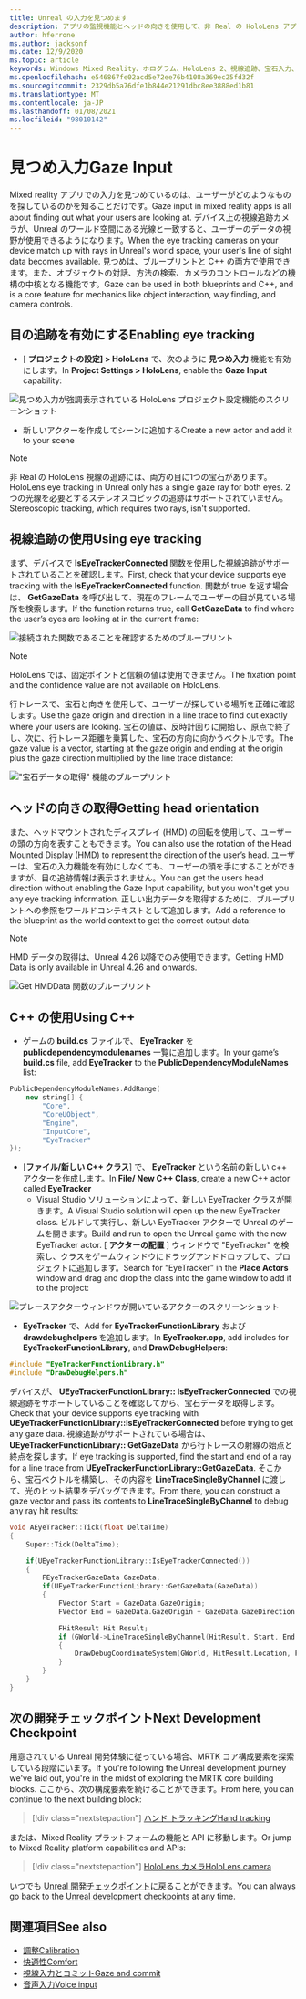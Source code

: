 ```yaml
---
title: Unreal の入力を見つめます
description: アプリの監視機能とヘッドの向きを使用して、非 Real の HoloLens アプリを設定して使用する方法について説明します。
author: hferrone
ms.author: jacksonf
ms.date: 12/9/2020
ms.topic: article
keywords: Windows Mixed Reality、ホログラム、HoloLens 2、視線追跡、宝石入力、ヘッドマウントディスプレイ、Unreal engine、mixed reality ヘッドセット、windows mixed reality ヘッドセット、virtual Reality ヘッドセット
ms.openlocfilehash: e546867fe02acd5e72ee76b4108a369ec25fd32f
ms.sourcegitcommit: 2329db5a76dfe1b844e21291dbc8ee3888ed1b81
ms.translationtype: MT
ms.contentlocale: ja-JP
ms.lasthandoff: 01/08/2021
ms.locfileid: "98010142"
---
```

# <a name="gaze-input"></a><span data-ttu-id="1e237-104">見つめ入力</span><span class="sxs-lookup"><span data-stu-id="1e237-104">Gaze Input</span></span>

<span data-ttu-id="1e237-105">Mixed reality アプリでの入力を見つめているのは、ユーザーがどのようなものを探しているのかを知ることだけです。</span><span class="sxs-lookup"><span data-stu-id="1e237-105">Gaze input in mixed reality apps is all about finding out what your users are looking at.</span></span> <span data-ttu-id="1e237-106">デバイス上の視線追跡カメラが、Unreal のワールド空間にある光線と一致すると、ユーザーのデータの視野が使用できるようになります。</span><span class="sxs-lookup"><span data-stu-id="1e237-106">When the eye tracking cameras on your device match up with rays in Unreal's world space, your user's line of sight data becomes available.</span></span> <span data-ttu-id="1e237-107">見つめは、ブループリントと C++ の両方で使用できます。また、オブジェクトの対話、方法の検索、カメラのコントロールなどの機構の中核となる機能です。</span><span class="sxs-lookup"><span data-stu-id="1e237-107">Gaze can be used in both blueprints and C++, and is a core feature for mechanics like object interaction, way finding, and camera controls.</span></span>

## <a name="enabling-eye-tracking"></a><span data-ttu-id="1e237-108">目の追跡を有効にする</span><span class="sxs-lookup"><span data-stu-id="1e237-108">Enabling eye tracking</span></span>

- <span data-ttu-id="1e237-109">[ **プロジェクトの設定] > HoloLens** で、次のように **見つめ入力** 機能を有効にします。</span><span class="sxs-lookup"><span data-stu-id="1e237-109">In **Project Settings > HoloLens**, enable the **Gaze Input** capability:</span></span>

![見つめ入力が強調表示されている HoloLens プロジェクト設定機能のスクリーンショット](images/unreal-gaze-img-01.png)

- <span data-ttu-id="1e237-111">新しいアクターを作成してシーンに追加する</span><span class="sxs-lookup"><span data-stu-id="1e237-111">Create a new actor and add it to your scene</span></span>

> [!NOTE]
> <span data-ttu-id="1e237-112">非 Real の HoloLens 視線の追跡には、両方の目に1つの宝石があります。</span><span class="sxs-lookup"><span data-stu-id="1e237-112">HoloLens eye tracking in Unreal only has a single gaze ray for both eyes.</span></span> <span data-ttu-id="1e237-113">2つの光線を必要とするステレオスコピックの追跡はサポートされていません。</span><span class="sxs-lookup"><span data-stu-id="1e237-113">Stereoscopic tracking, which requires two rays, isn't supported.</span></span>

## <a name="using-eye-tracking"></a><span data-ttu-id="1e237-114">視線追跡の使用</span><span class="sxs-lookup"><span data-stu-id="1e237-114">Using eye tracking</span></span>

<span data-ttu-id="1e237-115">まず、デバイスで **IsEyeTrackerConnected** 関数を使用した視線追跡がサポートされていることを確認します。</span><span class="sxs-lookup"><span data-stu-id="1e237-115">First, check that your device supports eye tracking with the **IsEyeTrackerConnected** function.</span></span>  <span data-ttu-id="1e237-116">関数が true を返す場合は、 **GetGazeData** を呼び出して、現在のフレームでユーザーの目が見ている場所を検索します。</span><span class="sxs-lookup"><span data-stu-id="1e237-116">If the function returns true, call **GetGazeData** to find where the user’s eyes are looking at in the current frame:</span></span>

![接続された関数であることを確認するためのブループリント](images/unreal-gaze-img-02.png)

> [!NOTE]
> <span data-ttu-id="1e237-118">HoloLens では、固定ポイントと信頼の値は使用できません。</span><span class="sxs-lookup"><span data-stu-id="1e237-118">The fixation point and the confidence value are not available on HoloLens.</span></span>

<span data-ttu-id="1e237-119">行トレースで、宝石と向きを使用して、ユーザーが探している場所を正確に確認します。</span><span class="sxs-lookup"><span data-stu-id="1e237-119">Use the gaze origin and direction in a line trace to find out exactly where your users are looking.</span></span>  <span data-ttu-id="1e237-120">宝石の値は、反時計回りに開始し、原点で終了し、次に、行トレース距離を乗算した、宝石の方向に向かうベクトルです。</span><span class="sxs-lookup"><span data-stu-id="1e237-120">The gaze value is a vector, starting at the gaze origin and ending at the origin plus the gaze direction multiplied by the line trace distance:</span></span>

!["宝石データの取得" 機能のブループリント](images/unreal-gaze-img-03.png)

## <a name="getting-head-orientation"></a><span data-ttu-id="1e237-122">ヘッドの向きの取得</span><span class="sxs-lookup"><span data-stu-id="1e237-122">Getting head orientation</span></span>

<span data-ttu-id="1e237-123">また、ヘッドマウントされたディスプレイ (HMD) の回転を使用して、ユーザーの頭の方向を表すこともできます。</span><span class="sxs-lookup"><span data-stu-id="1e237-123">You can also use the rotation of the Head Mounted Display (HMD) to represent the direction of the user’s head.</span></span> <span data-ttu-id="1e237-124">ユーザーは、宝石の入力機能を有効にしなくても、ユーザーの頭を手にすることができますが、目の追跡情報は表示されません。</span><span class="sxs-lookup"><span data-stu-id="1e237-124">You can get the users head direction without enabling the Gaze Input capability, but you won't get you any eye tracking information.</span></span>  <span data-ttu-id="1e237-125">正しい出力データを取得するために、ブループリントへの参照をワールドコンテキストとして追加します。</span><span class="sxs-lookup"><span data-stu-id="1e237-125">Add a reference to the blueprint as the world context to get the correct output data:</span></span>

> [!NOTE]
> <span data-ttu-id="1e237-126">HMD データの取得は、Unreal 4.26 以降でのみ使用できます。</span><span class="sxs-lookup"><span data-stu-id="1e237-126">Getting HMD Data is only available in Unreal 4.26 and onwards.</span></span>

![Get HMDData 関数のブループリント](images/unreal-gaze-img-04.png)

## <a name="using-c"></a><span data-ttu-id="1e237-128">C++ の使用</span><span class="sxs-lookup"><span data-stu-id="1e237-128">Using C++</span></span>

- <span data-ttu-id="1e237-129">ゲームの **build.cs** ファイルで、 **EyeTracker** を **publicdependencymodulenames** 一覧に追加します。</span><span class="sxs-lookup"><span data-stu-id="1e237-129">In your game’s **build.cs** file, add **EyeTracker** to the **PublicDependencyModuleNames** list:</span></span>

```cpp
PublicDependencyModuleNames.AddRange(
    new string[] {
        "Core",
        "CoreUObject",
        "Engine",
        "InputCore",
        "EyeTracker"
});
```

- <span data-ttu-id="1e237-130">[**ファイル/新しい C++ クラス**] で、 **EyeTracker** という名前の新しい c++ アクターを作成します。</span><span class="sxs-lookup"><span data-stu-id="1e237-130">In **File/ New C++ Class**, create a new C++ actor called **EyeTracker**</span></span>
    - <span data-ttu-id="1e237-131">Visual Studio ソリューションによって、新しい EyeTracker クラスが開きます。</span><span class="sxs-lookup"><span data-stu-id="1e237-131">A Visual Studio solution will open up the new EyeTracker class.</span></span> <span data-ttu-id="1e237-132">ビルドして実行し、新しい EyeTracker アクターで Unreal のゲームを開きます。</span><span class="sxs-lookup"><span data-stu-id="1e237-132">Build and run to open the Unreal game with the new EyeTracker actor.</span></span>  <span data-ttu-id="1e237-133">[ **アクターの配置** ] ウィンドウで "EyeTracker" を検索し、クラスをゲームウィンドウにドラッグアンドドロップして、プロジェクトに追加します。</span><span class="sxs-lookup"><span data-stu-id="1e237-133">Search for “EyeTracker” in the **Place Actors** window and drag and drop the class into the game window to add it to the project:</span></span>

![プレースアクターウィンドウが開いているアクターのスクリーンショット](images/unreal-gaze-img-06.png)

- <span data-ttu-id="1e237-135">**EyeTracker** で、Add for **EyeTrackerFunctionLibrary** および **drawdebughelpers** を追加します。</span><span class="sxs-lookup"><span data-stu-id="1e237-135">In **EyeTracker.cpp**, add includes for **EyeTrackerFunctionLibrary**, and **DrawDebugHelpers**:</span></span>

```cpp
#include "EyeTrackerFunctionLibrary.h"
#include "DrawDebugHelpers.h"
```

<span data-ttu-id="1e237-136">デバイスが、 **UEyeTrackerFunctionLibrary:: IsEyeTrackerConnected** での視線追跡をサポートしていることを確認してから、宝石データを取得します。</span><span class="sxs-lookup"><span data-stu-id="1e237-136">Check that your device supports eye tracking with **UEyeTrackerFunctionLibrary::IsEyeTrackerConnected** before trying to get any gaze data.</span></span>  <span data-ttu-id="1e237-137">視線追跡がサポートされている場合は、 **UEyeTrackerFunctionLibrary:: GetGazeData** から行トレースの射線の始点と終点を探します。</span><span class="sxs-lookup"><span data-stu-id="1e237-137">If eye tracking is supported, find the start and end of a ray for a line trace from **UEyeTrackerFunctionLibrary::GetGazeData**.</span></span> <span data-ttu-id="1e237-138">そこから、宝石ベクトルを構築し、その内容を **LineTraceSingleByChannel** に渡して、光のヒット結果をデバッグできます。</span><span class="sxs-lookup"><span data-stu-id="1e237-138">From there, you can construct a gaze vector and pass its contents to **LineTraceSingleByChannel** to debug any ray hit results:</span></span>

```cpp
void AEyeTracker::Tick(float DeltaTime)
{
    Super::Tick(DeltaTime);

    if(UEyeTrackerFunctionLibrary::IsEyeTrackerConnected())
    {
        FEyeTrackerGazeData GazeData;
        if(UEyeTrackerFunctionLibrary::GetGazeData(GazeData))
        {
            FVector Start = GazeData.GazeOrigin;
            FVector End = GazeData.GazeOrigin + GazeData.GazeDirection * 100;

            FHitResult Hit Result;
            if (GWorld->LineTraceSingleByChannel(HitResult, Start, End, ECollisionChannel::ECC_Visiblity))
            {
                DrawDebugCoordinateSystem(GWorld, HitResult.Location, FQuat::Identity.Rotator(), 10);
            }
        }
    }
}
```

## <a name="next-development-checkpoint"></a><span data-ttu-id="1e237-139">次の開発チェックポイント</span><span class="sxs-lookup"><span data-stu-id="1e237-139">Next Development Checkpoint</span></span>

<span data-ttu-id="1e237-140">用意されている Unreal 開発体験に従っている場合、MRTK コア構成要素を探索している段階にいます。</span><span class="sxs-lookup"><span data-stu-id="1e237-140">If you're following the Unreal development journey we've laid out, you're in the midst of exploring the MRTK core building blocks.</span></span> <span data-ttu-id="1e237-141">ここから、次の構成要素を続けることができます。</span><span class="sxs-lookup"><span data-stu-id="1e237-141">From here, you can continue to the next building block:</span></span>

> [!div class="nextstepaction"]
> [<span data-ttu-id="1e237-142">ハンド トラッキング</span><span class="sxs-lookup"><span data-stu-id="1e237-142">Hand tracking</span></span>](unreal-hand-tracking.md)

<span data-ttu-id="1e237-143">または、Mixed Reality プラットフォームの機能と API に移動します。</span><span class="sxs-lookup"><span data-stu-id="1e237-143">Or jump to Mixed Reality platform capabilities and APIs:</span></span>

> [!div class="nextstepaction"]
> [<span data-ttu-id="1e237-144">HoloLens カメラ</span><span class="sxs-lookup"><span data-stu-id="1e237-144">HoloLens camera</span></span>](unreal-hololens-camera.md)

<span data-ttu-id="1e237-145">いつでも [Unreal 開発チェックポイント](unreal-development-overview.md#2-core-building-blocks)に戻ることができます。</span><span class="sxs-lookup"><span data-stu-id="1e237-145">You can always go back to the [Unreal development checkpoints](unreal-development-overview.md#2-core-building-blocks) at any time.</span></span>

## <a name="see-also"></a><span data-ttu-id="1e237-146">関連項目</span><span class="sxs-lookup"><span data-stu-id="1e237-146">See also</span></span>
* [<span data-ttu-id="1e237-147">調整</span><span class="sxs-lookup"><span data-stu-id="1e237-147">Calibration</span></span>](../../calibration.md)
* [<span data-ttu-id="1e237-148">快適性</span><span class="sxs-lookup"><span data-stu-id="1e237-148">Comfort</span></span>](../../design/comfort.md)
* [<span data-ttu-id="1e237-149">視線入力とコミット</span><span class="sxs-lookup"><span data-stu-id="1e237-149">Gaze and commit</span></span>](../../design/gaze-and-commit.md)
* [<span data-ttu-id="1e237-150">音声入力</span><span class="sxs-lookup"><span data-stu-id="1e237-150">Voice input</span></span>](../../out-of-scope/voice-design.md)

